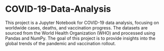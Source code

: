 # COVID-19-Data-Analysis
This project is a Jupyter Notebook for COVID-19 data analysis, focusing on worldwide cases, deaths, and vaccination progress. The datasets are sourced from the World Health Organization (WHO) and processed using Pandas and NumPy. The goal of this project is to provide insights into the global trends of the pandemic and vaccination rollout.

